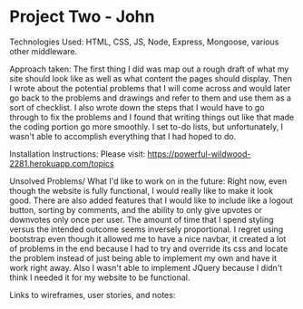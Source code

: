 # Project Two - John

Technologies Used:
HTML, CSS, JS, Node, Express, Mongoose, various other middleware.

Approach taken:
The first thing I did was map out a rough draft of what my site should look like as well as what content the pages should display. Then I wrote about the potential problems that I will come across and would later go back to the problems and drawings and refer to them and use them as a sort of checklist. I also wrote down the steps that I would have to go through to fix the problems and I found that writing things out like that made the coding portion go more smoothly. I set to-do lists, but unfortunately, I wasn't able to accomplish everything that I had hoped to do.

Installation Instructions:
Please visit: https://powerful-wildwood-2281.herokuapp.com/topics

Unsolved Problems/ What I'd like to work on in the future:
Right now, even though the website is fully functional, I would really like to make it look good. There are also added features that I would like to include like a logout button, sorting by comments, and the ability to only give upvotes or downvotes only once per user. The amount of time that I spend styling versus the intended outcome seems inversely proportional. I regret using bootstrap even though it allowed me to have a nice navbar, it created a lot of problems in the end because I had to try and override its css and locate the problem instead of just being able to implement my own and have it work right away. Also I wasn't able to implement JQuery because I didn't think I needed it for my website to be functional.

Links to wireframes, user stories, and notes:
